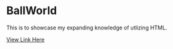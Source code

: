 # BallWorld

This is to showcase my expanding knowledge of utlizing HTML. 

[View Link Here](https://ashleyhackettcode.github.io/ballworld/)
